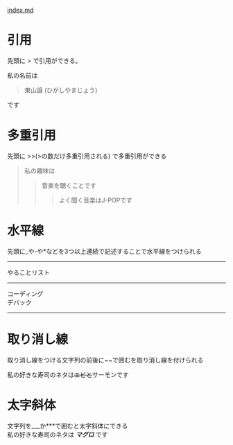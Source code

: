 [index.md](index.md)

# 引用
先頭に > で引用ができる。

私の名前は
>東山譲 (ひがしやまじょう)
  
です

# 多重引用
先頭に >>(>の数だけ多重引用される) で多重引用ができる
  
>私の趣味は
>>音楽を聴くことです
>>>よく聞く音楽はJ-POPです

# 水平線
先頭に_や-や*などを3つ以上連続で記述することで水平線をつけられる  
  
***
  
やることリスト  
  
---
  
コーディング  
デバック 
  
---

# 取り消し線
取り消し線をつける文字列の前後に~~で囲むを取り消し線を付けられる  
  
私の好きな寿司のネタは~~エビと~~サーモンです

# 太字斜体
文字列を___か***で囲むと太字斜体にできる  
私の好きな寿司のネタは ___マグロ___ です 
